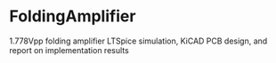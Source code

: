 # FoldingAmplifier
1.778Vpp folding amplifier LTSpice simulation, KiCAD PCB design, and report on implementation results
